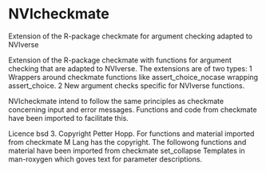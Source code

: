 # NVIcheckmate
Extension of the R-package checkmate for argument checking adapted to NVIverse

Extension of the R-package checkmate with functions for argument checking that are 
    adapted to NVIverse. The extensions are of two types:
    1 Wrappers around checkmate functions like assert_choice_nocase wrapping assert_choice. 
    2 New argument checks specific for NVIverse functions. 

NVIcheckmate intend to follow the same principles as checkmate concerning input and error messages. Functions and code from checkmate have been imported to facilitate this. 

Licence bsd 3. Copyright Petter Hopp. For functions and material imported from checkmate M Lang has the copyright. The followong functions and material have been imported from checkmate
set_collapse
Templates in man-roxygen which goves text for parameter descriptions.


